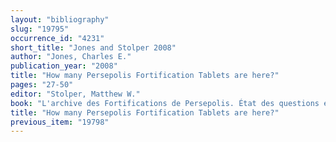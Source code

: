 ```yaml
---
layout: "bibliography"
slug: "19795"
occurrence_id: "4231"
short_title: "Jones and Stolper 2008"
author: "Jones, Charles E."
publication_year: "2008"
title: "How many Persepolis Fortification Tablets are here?"
pages: "27-50"
editor: "Stolper, Matthew W."
book: "L'archive des Fortifications de Persepolis. État des questions et perspectives de recherches Persika 12 (Paris)"
title: "How many Persepolis Fortification Tablets are here?"
previous_item: "19798"
---
```

